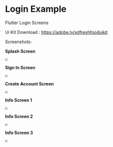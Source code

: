 # Login Example

Flutter Login Screens

Ui Kit Download : https://adobe.ly/xdfreshfooduikit

Screenshots: 

**Splash Screen**

<img src="C:\Users\LENOVO\Documents\GitHub\FlutterExample\LoginExample\screenshots\Screenshot_20210221-114048.jpg" style="zoom:50%;" />



**Sign In Screen**

<img src="C:\Users\LENOVO\Documents\GitHub\FlutterExample\LoginExample\screenshots\Screenshot_20210221-114105.jpg" style="zoom:50%;" />

**Create Account Screen**

<img src="C:\Users\LENOVO\Documents\GitHub\FlutterExample\LoginExample\screenshots\Screenshot_20210221-114111.jpg" style="zoom:50%;" />



**Info Screen 1**

<img src="C:\Users\LENOVO\Documents\GitHub\FlutterExample\LoginExample\screenshots\Screenshot_20210221-114151.jpg" style="zoom:50%;" />

**Info Screen 2**

<img src="C:\Users\LENOVO\Documents\GitHub\FlutterExample\LoginExample\screenshots\Screenshot_20210221-114156.jpg" style="zoom:50%;" />

**Info Screen 3**

<img src="C:\Users\LENOVO\Documents\GitHub\FlutterExample\LoginExample\screenshots\Screenshot_20210221-114208.jpg" style="zoom:50%;" />